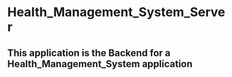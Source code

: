 # Health_Management_System_Server
## This application is the Backend for a Health_Management_System application 
